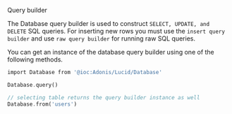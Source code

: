 Query builder

The Database query builder is used to construct `SELECT, UPDATE, and DELETE` SQL queries. For inserting new rows you must use the `insert query builder` and use `raw query builder` for running raw SQL queries.

You can get an instance of the database query builder using one of the following methods.

```php
import Database from '@ioc:Adonis/Lucid/Database'

Database.query()

// selecting table returns the query builder instance as well
Database.from('users')

```
